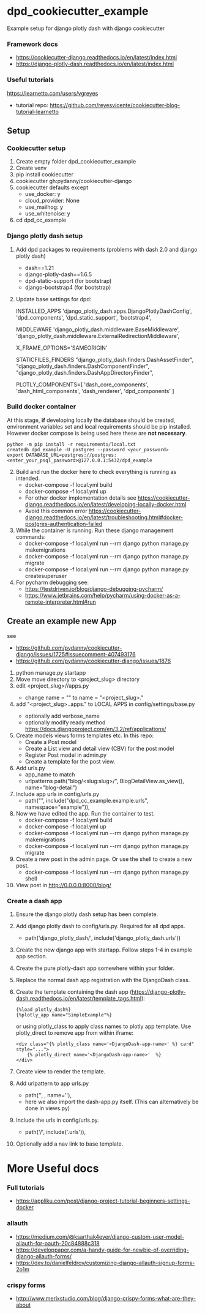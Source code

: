 # dpd_cookiecutter_example
Example setup for django plotly dash with django cookiecutter

### Framework docs
- https://cookiecutter-django.readthedocs.io/en/latest/index.html
- https://django-plotly-dash.readthedocs.io/en/latest/index.html

### Useful tutorials
https://learnetto.com/users/vgreyes 
 - tutorial repo: https://github.com/reyesvicente/cookiecutter-blog-tutorial-learnetto

## Setup

### Cookiecutter setup

1. Create empty folder dpd_cookiecutter_example
2. Create venv
3. pip install cookiecutter
4. cookiecutter gh:pydanny/cookiecutter-django
5. cookiecutter defaults except
    - use_docker: y
    - cloud_provider: None
    - use_mailhog: y
    - use_whitenoise: y
6. cd dpd_cc_example

### Django plotly dash setup
1. Add dpd packages to requirements (problems with dash 2.0 and django plotly dash)
    - dash==1.21
    - django-plotly-dash==1.6.5
    - dpd-static-support (for bootstrap)
    - django-bootstrap4 (for bootstrap)
2. Update base settings for dpd:


    INSTALLED_APPS 
    'django_plotly_dash.apps.DjangoPlotlyDashConfig',
    'dpd_components',
    'dpd_static_support',
    'bootstrap4',
    
    MIDDLEWARE 
    'django_plotly_dash.middleware.BaseMiddleware',
    'django_plotly_dash.middleware.ExternalRedirectionMiddleware',

    X_FRAME_OPTIONS='SAMEORIGIN'
   
    STATICFILES_FINDERS
    "django_plotly_dash.finders.DashAssetFinder",
    "django_plotly_dash.finders.DashComponentFinder",
    "django_plotly_dash.finders.DashAppDirectoryFinder",
    
    PLOTLY_COMPONENTS=[
        'dash_core_components',
        'dash_html_components',
        'dash_renderer',
        'dpd_components'
    ]

### Build docker container

 At this stage, **if** developing locally the database should be created, environment variables set and
 local requirements should be pip installed. However docker compose is being used here these are **not necessary**.
    
    python -m pip install -r requirements/local.txt
    createdb dpd_example -U postgres --password <your_password>
    export DATABASE_URL=postgres://postgres:<enter_your_psql_password>@127.0.0.1:5432/dpd_example
    
2. Build and run the docker here to check everything is running as intended.
    - docker-compose -f local.yml build
    - docker-compose -f local.yml up
    - For other docker implementation details see https://cookiecutter-django.readthedocs.io/en/latest/developing-locally-docker.html
    - Avoid this common error https://cookiecutter-django.readthedocs.io/en/latest/troubleshooting.html#docker-postgres-authentication-failed
3. While the container is running. Run these django management commands:
    - docker-compose -f local.yml run --rm django python manage.py makemigrations
    - docker-compose -f local.yml run --rm django python manage.py migrate
    - docker-compose -f local.yml run --rm django python manage.py createsuperuser
4. For pycharm debugging see:
    - https://testdriven.io/blog/django-debugging-pycharm/
    - https://www.jetbrains.com/help/pycharm/using-docker-as-a-remote-interpreter.html#run
    
## Create an example new App

see
 - https://github.com/pydanny/cookiecutter-django/issues/1725#issuecomment-407493176
 - https://github.com/pydanny/cookiecutter-django/issues/1876

1. python manage.py startapp <name-of-the-app> 
2. Move move <name-of-the-app> directory to <project_slug> directory
3. edit <project_slug>/<name-of-the-app>/apps.py
    - change name = "<name-of-the-app>" to name = "<project_slug>.<name-of-the-app>"
4. add "<project_slug>.<name-of-the-app>.apps.<NameOfTheAppConfigClass>" to LOCAL APPS in config/settings/base.py
    - optionally add verbose_name 
    - optionally modify ready method https://docs.djangoproject.com/en/3.2/ref/applications/
5. Create models views forms templates etc. In this repo:
    - Create a Post model
    - Create a List view and detail view (CBV) for the post model
    - Register Post model in admin.py
    - Create a template for the post view.
6. Add urls.py
    - app_name to match <name-of-the-app>
    - urlpatterns path("blog/\<slug:slug>/", BlogDetailView.as_view(), name="blog-detail")
7. Include app urls in config/urls.py
    - path("", include("dpd_cc_example.example.urls", namespace="example")),
8. Now we have edited the app. Run the container to test.
    - docker-compose -f local.yml build
    - docker-compose -f local.yml up
    - docker-compose -f local.yml run --rm django python manage.py makemigrations
    - docker-compose -f local.yml run --rm django python manage.py migrate
9. Create a new post in the admin page. Or use the shell to create a new post.
    - docker-compose -f local.yml run --rm django python manage.py shell
10. View post in http://0.0.0.0:8000/blog/<post-slug>
    
### Create a dash app

1. Ensure the django plotly dash setup has been complete.
2. Add django plotly dash to config/urls.py. Required for all dpd apps.
    -   path('django_plotly_dash/', include('django_plotly_dash.urls'))
3. Create the new django app with startapp. Follow steps 1-4 in example app section.
4. Create the pure plotly-dash app somewhere within your <name-of-the-app> folder. 
5. Replace the normal dash app registration with the DjangoDash class.
6. Create the template containing the dash app (https://django-plotly-dash.readthedocs.io/en/latest/template_tags.html):
    ```
    {%load plotly_dash%}
    {%plotly_app name="SimpleExample"%}
    ```
    
    or using plotly_class to apply class names to plotly app template. Use plotly_direct to remove app from within iframe:
    ```
    <div class="{% plotly_class name='<DjangoDash-app-name>' %} card" style="...">
        {% plotly_direct name='<DjangoDash-app-name>'  %}
    </div>
    ```
7. Create view to render the template.
8. Add urlpattern to app urls.py
    - path('<url-slug>', <view-object>, name='<name-of-dash-app>'),
    - here we also import the dash-app.py itself. (This can alternatively be done in views.py)
9. Include the urls in config/urls.py.
    - path('<define-url>/', include('<app-name>.urls')),
10. Optionally add a nav link to base template.


# More Useful docs

### Full tutorials
 - https://appliku.com/post/django-project-tutorial-beginners-settings-docker

### allauth
 - https://medium.com/@ksarthak4ever/django-custom-user-model-allauth-for-oauth-20c84888c318
 - https://developpaper.com/a-handy-guide-for-newbie-of-overriding-django-allauth-forms/
 - https://dev.to/danielfeldroy/customizing-django-allauth-signup-forms-2o1m
 
### crispy forms
 - http://www.merixstudio.com/blog/django-crispy-forms-what-are-they-about